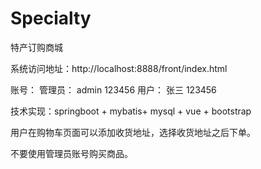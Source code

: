 # Specialty
特产订购商城

系统访问地址：http://localhost:8888/front/index.html

账号：
	管理员： admin 123456
	用户： 张三 123456		
	
技术实现：springboot + mybatis+ mysql + vue + bootstrap

用户在购物车页面可以添加收货地址，选择收货地址之后下单。

不要使用管理员账号购买商品。

